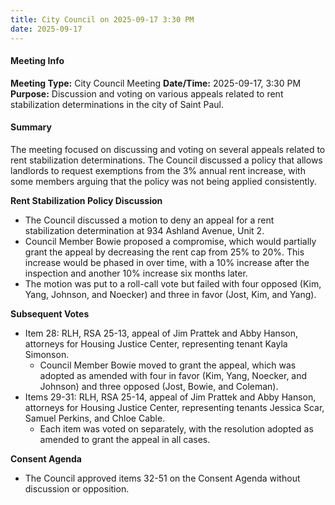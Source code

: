 ```yaml
---
title: City Council on 2025-09-17 3:30 PM
date: 2025-09-17
---
```

#### Meeting Info
**Meeting Type:** City Council Meeting
**Date/Time:** 2025-09-17, 3:30 PM
**Purpose:** Discussion and voting on various appeals related to rent stabilization determinations in the city of Saint Paul.

#### Summary

The meeting focused on discussing and voting on several appeals related to rent stabilization determinations. The Council discussed a policy that allows landlords to request exemptions from the 3% annual rent increase, with some members arguing that the policy was not being applied consistently.

**Rent Stabilization Policy Discussion**

* The Council discussed a motion to deny an appeal for a rent stabilization determination at 934 Ashland Avenue, Unit 2.
* Council Member Bowie proposed a compromise, which would partially grant the appeal by decreasing the rent cap from 25% to 20%. This increase would be phased in over time, with a 10% increase after the inspection and another 10% increase six months later.
* The motion was put to a roll-call vote but failed with four opposed (Kim, Yang, Johnson, and Noecker) and three in favor (Jost, Kim, and Yang).

**Subsequent Votes**

* Item 28: RLH, RSA 25-13, appeal of Jim Prattek and Abby Hanson, attorneys for Housing Justice Center, representing tenant Kayla Simonson.
	+ Council Member Bowie moved to grant the appeal, which was adopted as amended with four in favor (Kim, Yang, Noecker, and Johnson) and three opposed (Jost, Bowie, and Coleman).
* Items 29-31: RLH, RSA 25-14, appeal of Jim Prattek and Abby Hanson, attorneys for Housing Justice Center, representing tenants Jessica Scar, Samuel Perkins, and Chloe Cable.
	+ Each item was voted on separately, with the resolution adopted as amended to grant the appeal in all cases.

**Consent Agenda**

* The Council approved items 32-51 on the Consent Agenda without discussion or opposition.


